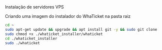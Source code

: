 Instalação de servidores VPS

Criando uma imagem do instalador do WhaTicket na pasta raiz
```bash
cd ~
sudo apt-get update && upgrade && apt install git -y && sudo git clone https://github.com/SIWUMS/whaticket_installer.git
sudo chmod +x ./whaticket_installer/whaticket
cd ./whaticket_installer
sudo ./whaticket
```
